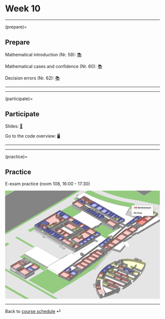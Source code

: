 # Week 10



---

(prepare)=
## Prepare

Mathematical introduction (Nr. 59): [📚](https://openintro-ims.netlify.app/foundations-mathematical.html)

Mathematical cases and confidence (Nr. 60): [📚](https://openintro-ims.netlify.app/foundations-mathematical.html#caseopp)

Decision errors (Nr. 62): [📚](https://openintro-ims.netlify.app/decerr.html)


---

---


(participate)=
## Participate


Slides: [📑](https://drive.google.com/file/d/10sGeOhA4V5dN8PxfIRbGar8ry1XgAyvt/view?usp=sharing)


Go to the code overview: [🖥](../docs/code-overview.md)



---

---


(practice)=
## Practice

E-exam practice (room 108, 16:00 - 17:30)

![](../_static/img/room-108.png)


---

Back to [course schedule](../docs/course-schedule.md) ⏎
